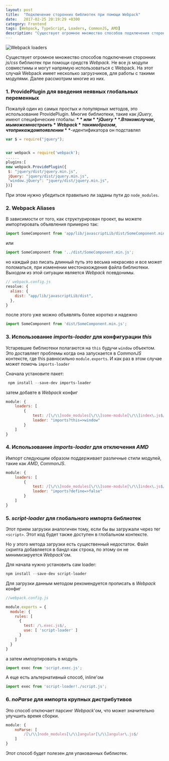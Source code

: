 ```yaml
---
layout: post
title:  "Подключение сторонних библиотек при помощи Webpack"
date:   2017-02-25 20:19:29 +0300
category: Frontend
tags: [Webpack, TypeScript, Loaders, CommonJS, AMD]
description: "Существует огромное множество способов подключения сторонних js/css библиотек при помощи средств Webpack. Не все js модули совместимы и могут напрямую использоваться с Webpack. На этот случай Webpack имеет несколько загрузчиков, для работы с такими модулями."
---
```

<img class="post-logo" src="https://blog.zverit.com/assets/webpack-loaders.png" alt="Webpack loaders"/>

Существует огромное множество способов подключения сторонних *js/css* библиотек при помощи средств *Webpack*.
Не все *js* модули совместимы и могут напрямую использоваться с Webpack. На этот случай Webpack имеет несколько загрузчиков, для работы с такими модулями. Далее рассмотрим многие из них. 
<!-- more -->

### 1. ProvidePlugin для введения неявных глобальных переменных ###

Пожалуй один из самых простых и популярных методов, это использование ProvidePlugin.
Многие библиотеки, такие как *jQuery*, имеют специфические глобалы: **$** или **jQuery**.
В таком случае, мы можем настроить *Webpack* таким образом, что при каждом появлении **$**-идентификатора он подставлял 
```ts
var $ = require("jquery");
``` 

```js

var webpack = require('webpack');
......
plugins:[
new webpack.ProvidePlugin({
 $: "jquery/dist/jquery.min.js",
 jQuery: "jquery/dist/jquery.min.js",
 "window.jQuery": "jquery/dist/jquery.min.js",
})]
```

При этом нужно убедиться правильно ли заданы пути до `node_modules`.

### 2. Webpack Aliases ###
В зависимости от того, как структурирован проект, вы можете импортировать объявления примерно так:

```ts
import SomeComponent from 'app/lib/javascriptLib/dist/SomeComponent.min.js';
```

или 

```ts
import SomeComponent from '../dist/SomeComponent.min.js';
```

но каждый раз писать длинный путь это весьма некрасиво и все может поломаться, при изменении местонахождения файла библиотеки. Выходом из этой ситуации является *Webpack* псевдонимы.

```js
// webpack.config.js
resolve: {
  alias: {
    dist: "app/lib/javascriptLib/dist",
  },
}
```

после этого уже можно объявлять более коротко и надежно

```ts
import SomeComponent from 'dist/SomeComponent.min.js';
```

### 3. Использование *imports-loader* для конфигурации *this* ###
Устаревшие библиотеки полагаются на `this` будучи `window` объектом. Это доставляет проблемы когда она запускается в *CommonJS* контексте, где this равносильно `module.exports`. И как раз в этом случае может помочь `imports-loader`

Сначала установите пакет: 
```powershell
 npm install --save-dev imports-loader
```

затем добавте в *Webpack* конфиг 

```js
module: {
    loaders: [
        {
            test: /[\/\\]node_modules[\/\\]some-module[\/\\]index\.js$/,
            loader: "imports?this=>window"
        }
    ]
} 
```


### 4. Использование *imports-loader* для отключения *AMD* ###
Импорт следующим образом поддерживает различные стили модулей, такие как *AMD*, *CommonJS*. 

```js
module: {
    loaders: [
        {
            test: /[\/\\]node_modules[\/\\]some-module[\/\\]index\.js$/,
            loader: "imports?define=>false"
        }
    ]
}
```

### 5. *script-loader* для глобального импорта библиотек ###

Этот прием загрузки аналогичен тому, если бы вы загружали через тег ```<script>```. Этот код будет также доступен в глобальном контексте.

Но у этого метода загрузки есть существенный недостаток. Файл скрипта добавляется в бандл как строка, по этому он не минимизируется *Webpack*'ом.


Для начала нужно установить сам loader: 

```powershell
npm install --save-dev script-loader
```

Для загрузки данным методом рекомендуется прописать в *Webpack* конфиг
```js
//webpack.config.js

module.exports = {
  module: {
    rules: [
      {
        test: /\.exec.js$/,
        use: [ 'script-loader' ]
      }
    ]
  }
}
```

а затем импортировать в модуль


```ts 
import exec from 'script.exec.js';
```

А еще есть альтернативный способ, inline'ом

```ts
import exec from 'script-loader!./script.js';
```

### 6. *noParse* для импорта крупных дистрибутивов ###

Это способ отключает парсинг *Webpack*'ом, что может значительно улучшить время сборки.

```js
module: {
    noParse: [
        /[\/\\]node_modules[\/\\]angular[\/\\]angular\.js$/
    ]
}
```

Этот способ будет полезен для упакованных библиотек.
